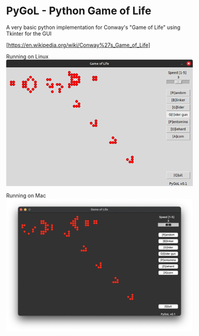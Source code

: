 
# PyGoL - Python Game of Life

A very basic python implementation for Conway's "Game of Life" using Tkinter for the GUI

[https://en.wikipedia.org/wiki/Conway%27s_Game_of_Life]

Running on Linux
![Screenshot Linux](./ScreenshotLinux.png)

Running on Mac
![Screenshot Mac](./ScreenshotMac.png)
